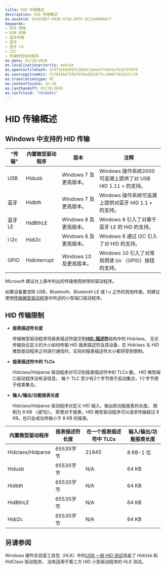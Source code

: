```yaml
---
title: HID 传输概述
description: HID 传输概述
ms.assetid: E442CB87-992B-475A-A97F-9C22468BA877
keywords:
- HID 传输
- USB 传输
- 蓝牙传输
- 蓝牙
- 蓝牙 LE
- I2C
- 传输微型驱动程序
ms.date: 02/28/2020
ms.localizationpriority: medium
ms.openlocfilehash: bfdf1bb9d9031309dc3abae77eb81e763e78f8f6
ms.sourcegitcommit: f1f641bd759b7bf6e45626ffcc090ffd28337c30
ms.translationtype: MT
ms.contentlocale: zh-CN
ms.lasthandoff: 02/28/2020
ms.locfileid: "78166661"
---
```

# <a name="hid-transport-overview"></a>HID 传输概述

## <a name="hid-transports-supported-in-windows"></a>Windows 中支持的 HID 传输

| “传输”    | 内置微型驱动程序 | 版本               |  注释 |
| ------------ | ----------------- | --------------------- | ---------- | 
| USB          | Hidusb        | Windows 7 及更高版本。  | Windows 操作系统2000可追溯上提供了对 USB HID 1.11 + 的支持。       |
| 蓝牙    | Hidbth        | Windows 7 及更高版本。  | Windows 操作系统可追溯上提供对蓝牙 HID 1.1 + 的支持。 |
| 蓝牙 LE | HidBthLE      | Windows 8 及更高版本。  | Windows 8 引入了对基于蓝牙 LE 的 HID 的支持。                                               |
| I i2c          | Hidi2c        | Windows 8 及更高版本。  | Windows 8 通过 I2C 引入了对 HID 的支持。                                                        |
| GPIO         | Hidinterrupt  | Windows 10 及更高版本。 | Windows 10 引入了对常规用途 i/o （GPIO）按钮的支持。                         |

Microsoft 建议对上表中列出的传输使用附带的驱动程序。

如果设备要求除 USB、Bluetooth、Bluetooth LE 或 I u 之外的其他传输，则建议使用[传输微型驱动程序](transport-minidrivers.md)中所述的小型端口驱动程序。

## <a name="hid-transport-limits"></a>HID 传输限制

- **报表描述符长度**

    传输微型驱动程序将报表描述符提交到[**HID\_描述符**](https://docs.microsoft.com/windows-hardware/drivers/ddi/hidport/ns-hidport-_hid_descriptor)结构中的 Hidclass。 无论传输协议定义的大小如何传输 HID 报表描述符及其设备，在 Hidclass 与 HID 微型驱动程序之间进行通信时，实际的报表描述符大小都将受到限制。

- **报表描述符中的 TLCs**

    Hidclass/Hidparse 驱动程序对可识别报表描述符中的 TLCs 数。 HID 微型端口驱动程序没有该信息。 每个 TLC 至少有2个字节用于启动集合，1个字节用于结束集合。

- **输入/输出/功能报表长度**

    Hidclass/Hidparse 驱动程序对定义 HID 输入、输出和功能报表的长度。 限制为 8 KB （减1位）。 即使对于报表，HID 微型驱动程序可以请求传输超过 8 KB，也只会成功传输小于 8 KB 的报表。

| 内置微型驱动程序 | 报表描述符长度 | 在一个报表描述符中 TLCs | 输入/输出/功能报表长度 |
| ----------------- | ------------------------ | ----------------------------- | ---------------------------------- |
| Hidclass/Hidparse | 65535字节              | 21845                         | 8 KB-1 位                       |
| Hidusb            | 65535字节              | N/A                           | 64 KB                              |
| Hidbth            | 65535字节              | N/A                           | 64 KB                              |
| HidBthLE          | 65535字节              | N/A                           | 64 KB                              |
| Hidi2c            | 65535字节              | N/A                           | 64 KB                              |

## <a name="see-also"></a>另请参阅

Windows 硬件实验室工具包（HLK）中的[USB 一般 HID 测试](https://docs.microsoft.com/windows-hardware/test/hlk/testref/f7949ab5-dd13-4c74-876f-6d54ff85e213)涵盖了 HidUsb 和 HidClass 驱动程序。 没有适用于第三方 HID 小型驱动程序的 HLK 测试。
